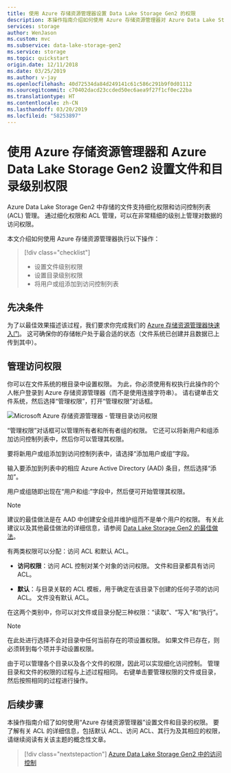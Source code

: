 ```yaml
---
title: 使用 Azure 存储资源管理器设置 Data Lake Storage Gen2 的权限
description: 本操作指南介绍如何使用 Azure 存储资源管理器对 Azure Data Lake Storage Gen2 支持的存储帐户中的文件和目录设置权限。
services: storage
author: WenJason
ms.custom: mvc
ms.subservice: data-lake-storage-gen2
ms.service: storage
ms.topic: quickstart
origin.date: 12/11/2018
ms.date: 03/25/2019
ms.author: v-jay
ms.openlocfilehash: 40d72534da84d249141c61c586c291b9f0d01112
ms.sourcegitcommit: c70402dacd23ccded50ec6aea9f27f1cf0ec22ba
ms.translationtype: HT
ms.contentlocale: zh-CN
ms.lasthandoff: 03/20/2019
ms.locfileid: "58253897"
---
```

# <a name="set-file-and-directory-level-permissions-using-azure-storage-explorer-with-azure-data-lake-storage-gen2"></a>使用 Azure 存储资源管理器和 Azure Data Lake Storage Gen2 设置文件和目录级别权限

Azure Data Lake Storage Gen2 中存储的文件支持细化权限和访问控制列表 (ACL) 管理。 通过细化权限和 ACL 管理，可以在非常精细的级别上管理对数据的访问权限。

本文介绍如何使用 Azure 存储资源管理器执行以下操作：

> [!div class="checklist"]
> * 设置文件级别权限
> * 设置目录级别权限
> * 将用户或组添加到访问控制列表

## <a name="prerequisites"></a>先决条件

为了以最佳效果描述该过程，我们要求你完成我们的 [Azure 存储资源管理器快速入门](data-lake-storage-Explorer.md)。 这可确保你的存储帐户处于最合适的状态（文件系统已创建并且数据已上传到其中）。

## <a name="managing-access"></a>管理访问权限

你可以在文件系统的根目录中设置权限。 为此，你必须使用有权执行此操作的个人帐户登录到 Azure 存储资源管理器（而不是使用连接字符串）。 请右键单击文件系统，然后选择“管理权限”，打开“管理权限”对话框。

![Microsoft Azure 存储资源管理器 - 管理目录访问权限](media/storage-quickstart-blobs-storage-Explorer/manageperms.png)

“管理权限”对话框可以管理所有者和所有者组的权限。 它还可以将新用户和组添加访问控制列表中，然后你可以管理其权限。

要将新用户或组添加到访问控制列表中，请选择“添加用户或组”字段。

输入要添加到列表中的相应 Azure Active Directory (AAD) 条目，然后选择“添加”。

用户或组随即出现在“用户和组:”字段中，然后便可开始管理其权限。

> [!NOTE]
> 建议的最佳做法是在 AAD 中创建安全组并维护组而不是单个用户的权限。 有关此建议以及其他最佳做法的详细信息，请参阅 [Data Lake Storage Gen2 的最佳做法](data-lake-storage-best-practices.md)。

有两类权限可以分配：访问 ACL 和默认 ACL。

* **访问权限**：访问 ACL 控制对某个对象的访问权限。 文件和目录都具有访问 ACL。

* **默认**：与目录关联的 ACL 模板，用于确定在该目录下创建的任何子项的访问 ACL。 文件没有默认 ACL。

在这两个类别中，你可以对文件或目录分配三种权限：“读取”、“写入”和“执行”。

>[!NOTE]
> 在此处进行选择不会对目录中任何当前存在的项设置权限。 如果文件已存在，则必须转到每个项并手动设置权限。

由于可以管理各个目录以及各个文件的权限，因此可以实现细化访问控制。 管理目录和文件的权限的过程与上述过程相同。 右键单击要管理权限的文件或目录，然后按照相同的过程进行操作。

## <a name="next-steps"></a>后续步骤

本操作指南介绍了如何使用“Azure 存储资源管理器”设置文件和目录的权限。 要了解有关 ACL 的详细信息，包括默认 ACL、访问 ACL、其行为及其相应的权限，请继续阅读有关该主题的概念性文章。

> [!div class="nextstepaction"]
> [Azure Data Lake Storage Gen2 中的访问控制](data-lake-storage-access-control.md)
